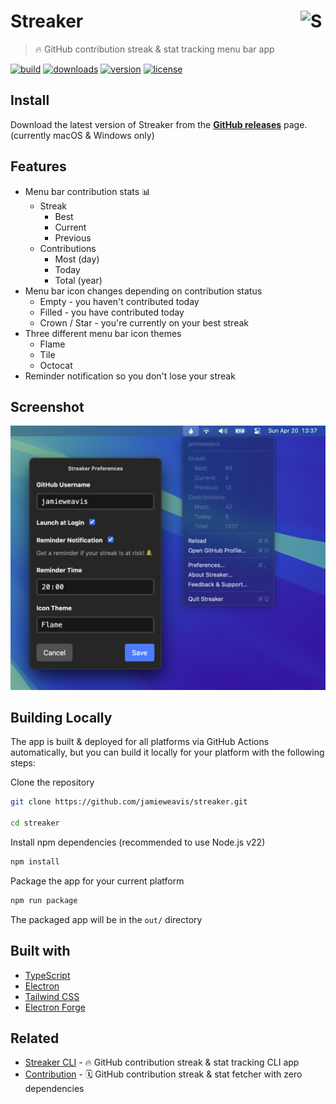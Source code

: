 

# Streaker <img alt="Streaker Logo" align="right" width=40 height=40 alt="Screenshot" src="./.github/icon.svg">

> 🔥 GitHub contribution streak & stat tracking menu bar app</p>

[![build](https://github.com/jamieweavis/streaker/actions/workflows/build.yml/badge.svg?branch=main)](https://github.com/jamieweavis/streaker/actions)
[![downloads](https://img.shields.io/github/downloads/jamieweavis/streaker/total.svg)](https://github.com/jamieweavis/streaker/releases)
[![version](https://img.shields.io/github/release/jamieweavis/streaker.svg)](https://github.com/jamieweavis/streaker/releases)
[![license](https://img.shields.io/badge/license-MIT-blue.svg)](https://github.com/jamieweavis/streaker/blob/main/LICENSE)

## Install

Download the latest version of Streaker from the **[GitHub releases](https://github.com/jamieweavis/streaker/releases)** page. (currently macOS & Windows only)

## Features

- Menu bar contribution stats 📊
  - Streak
    - Best
    - Current
    - Previous
  - Contributions
    - Most (day)
    - Today
    - Total (year)
- Menu bar icon changes depending on contribution status
  - Empty - you haven't contributed today
  - Filled - you have contributed today
  - Crown / Star - you're currently on your best streak
- Three different menu bar icon themes
  - Flame
  - Tile
  - Octocat
- Reminder notification so you don't lose your streak

## Screenshot

<img width="716" alt="Screenshot" src=".github/screenshot.png">

## Building Locally

The app is built & deployed for all platforms via GitHub Actions automatically, but you can build it locally for your platform with the following steps:

Clone the repository
```bash
git clone https://github.com/jamieweavis/streaker.git

cd streaker
```

Install npm dependencies (recommended to use Node.js v22)
```bash
npm install
```

Package the app for your current platform
```bash
npm run package
```

The packaged app will be in the `out/` directory

## Built with

- [TypeScript](https://github.com/microsoft/TypeScript)
- [Electron](https://github.com/electron/electron)
- [Tailwind CSS](https://github.com/tailwindlabs/tailwindcss)
- [Electron Forge](https://github.com/electron/forge)

## Related

- [Streaker CLI](https://github.com/jamieweavis/streaker-cli) - 🔥 GitHub contribution streak & stat tracking CLI app
- [Contribution](https://github.com/jamieweavis/contribution) - 🗓 GitHub contribution streak & stat fetcher with zero dependencies
